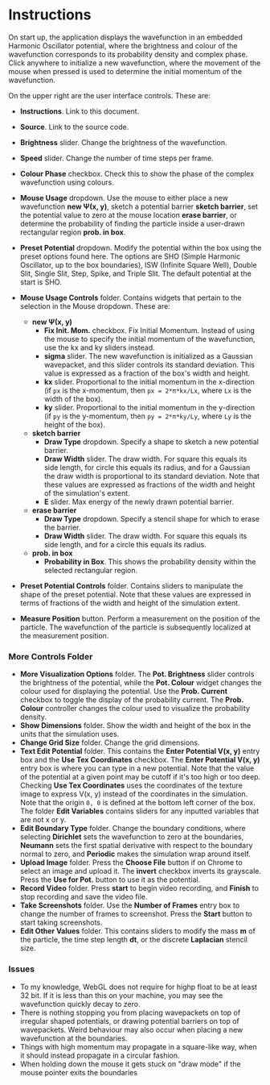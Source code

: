 # Instructions
On start up, the application displays the wavefunction in an embedded Harmonic Oscillator potential, where the brightness and colour of the wavefunction corresponds to its probability density and complex phase. Click anywhere to initialize a new wavefunction, where the movement of the mouse when pressed is used to determine the initial momentum of the wavefunction.

On the upper right are the user interface controls. These are:
- **Instructions**. Link to this document.
- **Source**. Link to the source code.
- **Brightness** slider. Change the brightness of the wavefunction.
- **Speed** slider. Change the number of time steps per frame.
- **Colour Phase** checkbox. Check this to show the phase of the complex wavefunction using colours.
- **Mouse Usage** dropdown. Use the mouse to either place a new wavefunction **new Ψ(x, y)**, sketch a potential barrier **sketch barrier**, set the potential value to zero at the mouse location **erase barrier**, or determine the probability of finding the particle inside a user-drawn rectangular region **prob. in box**.
- **Preset Potential** dropdown. Modify the potential within the box using the preset options found here. The options are SHO (Simple Harmonic Oscillator, up to the box boundaries), ISW (Infinite Square Well), Double Slit, Single Slit, Step, Spike, and Triple Slit. The default potential at the start is SHO.
- **Mouse Usage Controls** folder. Contains widgets that pertain to the selection in the Mouse dropdown. These are:
    - **new Ψ(x, y)**
        - **Fix Init. Mom.** checkbox. Fix Initial Momentum. Instead of using the mouse to specify the initial momentum of the wavefunction, use the kx and ky sliders instead.
        - **sigma** slider. The new wavefunction is initialized as a Gaussian wavepacket, and this slider
        controls its standard deviation. This value is expressed as a fraction of the box's width and height.
        - **kx** slider. Proportional to the initial momentum in the x-direction (if `px` is the x-momentum, then `px = 2*π*kx/Lx`, where `Lx` is the width of the box).
        - **ky** slider. Proportional to the initial momentum in the y-direction (if `py` is the y-momentum, then `py = 2*π*ky/Ly`, where `Ly` is the height of the box).
    - **sketch barrier**
        - **Draw Type** dropdown. Specify a shape to sketch a new potential barrier.
        - **Draw Width** slider. The draw width. For square this equals its side length, for circle
        this equals its radius, and for a Gaussian the draw width is proportional to its standard deviation. Note that these values are expressed as fractions of the width and height of the simulation's extent.
        - **E** slider. Max energy of the newly drawn potential barrier.
    - **erase barrier**
        - **Draw Type** dropdown. Specify a stencil shape for which to erase the barrier.
        - **Draw Width** slider. The draw width. For square this equals its side length, and for a circle this equals its radius.
    - **prob. in box**
        - **Probability in Box**. This shows the probability density within the selected rectangular region.

- **Preset Potential Controls** folder. Contains sliders to manipulate the shape of the preset potential. Note that these values are expressed in terms of fractions of the width and height of the simulation extent.
- **Measure Position** button. Perform a measurement on the position of the particle. The wavefunction of the particle is subsequently localized at the measurement position.
### More Controls Folder
- **More Visualization Options** folder. The **Pot. Brightness** slider controls the brightness of the potential, while the **Pot. Colour** widget changes the colour used for displaying the potential. Use the **Prob. Current** checkbox to toggle the display of the probability current. The **Prob. Colour** controller changes the colour used to visualize the probability density.
- **Show Dimensions** folder. Show the width and height of the box in the units that the simulation uses.
- **Change Grid Size** folder. Change the grid dimensions.
- **Text Edit Potential** folder. This contains the **Enter Potential V(x, y)** entry box and the **Use Tex Coordinates** checkbox. The **Enter Potential V(x, y)** entry box is where you can type in a
new potential.
Note that the value of the potential at a given point may be cutoff if it's too high or too deep. Checking **Use Tex Coordinates** uses the coordinates of the texture image to express V(x, y) instead of the coordinates in the simulation. Note that the origin `0, 0` is defined at the bottom left corner of the box. The folder **Edit Variables** contains sliders for any inputted variables that are not x or y.
- **Edit Boundary Type** folder. Change the boundary conditions, where selecting **Dirichlet** sets the wavefunction to zero at the boundaries, **Neumann** sets the first spatial derivative with respect to the boundary normal to zero, and **Periodic** makes the simulation wrap around itself.
- **Upload Image** folder. Press the **Choose File** button if on Chrome to select an image and upload it. The **invert** checkbox inverts its grayscale. Press the **Use for Pot.** button to use it as the potential.
- **Record Video** folder. Press **start** to begin video recording, and **Finish** to stop recording and save the video file.
- **Take Screenshots** folder. Use the **Number of Frames** entry box to change the number of frames to screenshot. Press the **Start** button to start taking screenshots.
- **Edit Other Values** folder. This contains sliders to modify the mass **m** of the particle, the time step length **dt**, or the discrete **Laplacian** stencil size.


### Issues
- To my knowledge, WebGL does not require for highp float to be at least 32 bit. If it is less than this on your machine, you may see the wavefunction quickly decay to zero.
- There is nothing stopping you from placing wavepackets on top of irregular shaped potentials, or drawing potential barriers on top of wavepackets. Weird behaviour may also occur when placing a new wavefunction at the boundaries.
- Things with high momentum may propagate in a square-like way, when it should instead propagate in a circular fashion.
- When holding down the mouse it gets stuck on "draw mode" if the mouse pointer exits the boundaries  
